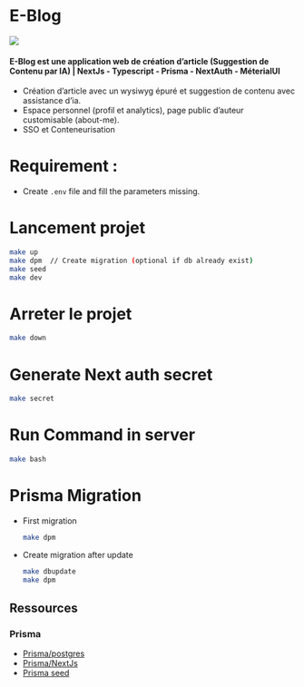 # E-Blog
![](https://live.staticflickr.com/65535/54425742701_8399ce2754_b.jpg)
#### E-Blog est une application web de création d’article (Suggestion de Contenu par IA) | NextJs - Typescript - Prisma - NextAuth - MéterialUI
- Création d’article avec un wysiwyg épuré et suggestion de contenu avec assistance d’ia.
- Espace personnel (profil et analytics), page public d’auteur customisable (about-me).
- SSO et Conteneurisation
# Requirement :
- Create `.env` file and fill the parameters missing.

# Lancement projet

```bash
make up
make dpm  // Create migration (optional if db already exist)
make seed
make dev
```

# Arreter le projet
```bash
make down
```
# Generate Next auth secret
```bash
make secret
```

# Run Command in server
```bash
make bash
```

# Prisma Migration
- First migration
    ```bash
    make dpm
    ```
- Create migration after update
    ```bash
    make dbupdate
    make dpm
    ```

## Ressources
### Prisma
- [Prisma/postgres](https://www.prisma.io/docs/concepts/database-connectors/postgresql)
- [Prisma/NextJs](https://www.prisma.io/nextjs)
- [Prisma seed](https://www.prisma.io/docs/orm/prisma-migrate/workflows/seeding#seeding-your-database-with-typescript-or-javascript)
    ```
